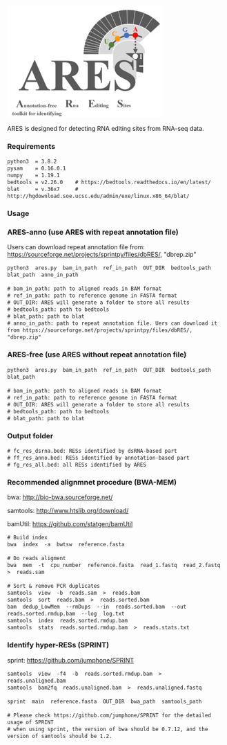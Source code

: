<img src="https://github.com/jumphone/PhenoPro/raw/master/IMG/ARES_logo_text.png" width="360">

ARES is designed for detecting RNA editing sites from RNA-seq data.

### Requirements

    python3  = 3.8.2
    pysam    = 0.16.0.1
    numpy    = 1.19.1
    bedtools = v2.26.0    # https://bedtools.readthedocs.io/en/latest/
    blat     = v.36x7     # http://hgdownload.soe.ucsc.edu/admin/exe/linux.x86_64/blat/



### Usage

### ARES-anno (use ARES with repeat annotation file)

Users can download repeat annotation file from: https://sourceforge.net/projects/sprintpy/files/dbRES/, "dbrep.zip"
    
    python3  ares.py  bam_in_path  ref_in_path  OUT_DIR  bedtools_path  blat_path  anno_in_path
    
    # bam_in_path: path to aligned reads in BAM format
    # ref_in_path: path to reference genome in FASTA format
    # OUT_DIR: ARES will generate a folder to store all results
    # bedtools_path: path to bedtools
    # blat_path: path to blat
    # anno_in_path: path to repeat annotation file. Uers can download it from https://sourceforge.net/projects/sprintpy/files/dbRES/, "dbrep.zip"
 
 
### ARES-free (use ARES without repeat annotation file)    
    
    
    python3  ares.py  bam_in_path  ref_in_path  OUT_DIR  bedtools_path  blat_path 
    
    # bam_in_path: path to aligned reads in BAM format
    # ref_in_path: path to reference genome in FASTA format
    # OUT_DIR: ARES will generate a folder to store all results
    # bedtools_path: path to bedtools
    # blat_path: path to blat

### Output folder

    # fc_res_dsrna.bed: RESs identified by dsRNA-based part
    # ff_res_anno.bed: RESs identified by annotation-based part
    # fg_res_all.bed: all RESs identified by ARES


### Recommended alignmnet procedure (BWA-MEM)

bwa: http://bio-bwa.sourceforge.net/

samtools: http://www.htslib.org/download/

bamUtil: https://github.com/statgen/bamUtil
    
    # Build index
    bwa  index  -a  bwtsw  reference.fasta 
    
    # Do reads aligment
    bwa  mem  -t  cpu_number  reference.fasta  read_1.fastq  read_2.fastq  >  reads.sam

    # Sort & remove PCR duplicates
    samtools  view  -b  reads.sam  >  reads.bam
    samtools  sort  reads.bam  >  reads.sorted.bam
    bam  dedup_LowMem  --rmDups  --in  reads.sorted.bam  --out  reads.sorted.rmdup.bam  --log  log.txt 
    samtools  index  reads.sorted.rmdup.bam 
    samtools  stats  reads.sorted.rmdup.bam  >  reads.stats.txt   
   
   
### Identify hyper-RESs (SPRINT)

sprint: https://github.com/jumphone/SPRINT

    samtools  view  -f4  -b  reads.sorted.rmdup.bam  >  reads.unaligned.bam
    samtools  bam2fq  reads.unaligned.bam  >  reads.unaligned.fastq
    
    sprint  main  reference.fasta  OUT_DIR  bwa_path  samtools_path
    
    # Please check https://github.com/jumphone/SPRINT for the detailed usage of SPRINT
    # when using sprint, the version of bwa should be 0.7.12, and the version of samtools should be 1.2.
  
  
  
  
